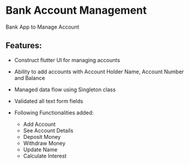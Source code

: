 # Bank Account Management
Bank App to Manage Account
## Features:
- Construct flutter UI for managing accounts
- Ability to add accounts with Account Holder Name, Account Number and Balance
- Managed data flow using Singleton class
- Validated all text form fields
  
- Following Functionalities added:
  - Add Account
  - See Account Details
  - Deposit Money
  - Withdraw Money
  - Update Name
  - Calculate Interest
